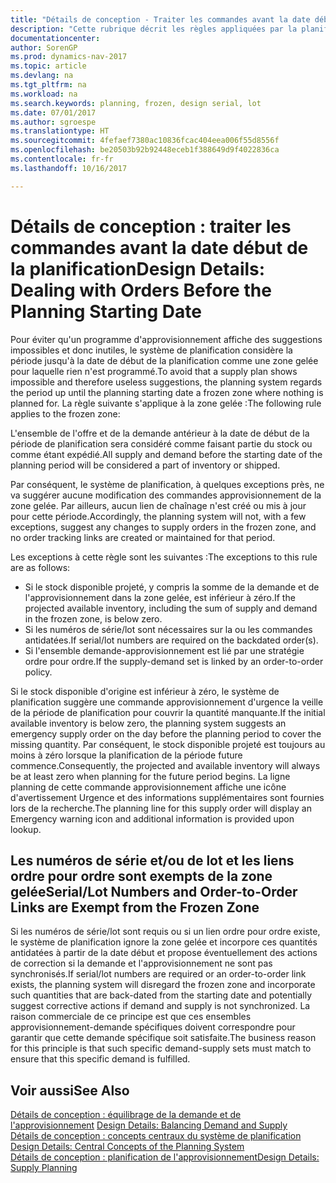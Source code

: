 ```yaml
---
title: "Détails de conception - Traiter les commandes avant la date début de la planification"
description: "Cette rubrique décrit les règles appliquées par la planification aux commandes dans la zone gelée."
documentationcenter: 
author: SorenGP
ms.prod: dynamics-nav-2017
ms.topic: article
ms.devlang: na
ms.tgt_pltfrm: na
ms.workload: na
ms.search.keywords: planning, frozen, design serial, lot
ms.date: 07/01/2017
ms.author: sgroespe
ms.translationtype: HT
ms.sourcegitcommit: 4fefaef7380ac10836fcac404eea006f55d8556f
ms.openlocfilehash: be20503b92b92448eceb1f388649d9f4022836ca
ms.contentlocale: fr-fr
ms.lasthandoff: 10/16/2017

---
```

# <a name="design-details-dealing-with-orders-before-the-planning-starting-date"></a><span data-ttu-id="caca8-103">Détails de conception : traiter les commandes avant la date début de la planification</span><span class="sxs-lookup"><span data-stu-id="caca8-103">Design Details: Dealing with Orders Before the Planning Starting Date</span></span>
<span data-ttu-id="caca8-104">Pour éviter qu'un programme d'approvisionnement affiche des suggestions impossibles et donc inutiles, le système de planification considère la période jusqu'à la date de début de la planification comme une zone gelée pour laquelle rien n'est programmé.</span><span class="sxs-lookup"><span data-stu-id="caca8-104">To avoid that a supply plan shows impossible and therefore useless suggestions, the planning system regards the period up until the planning starting date a frozen zone where nothing is planned for.</span></span> <span data-ttu-id="caca8-105">La règle suivante s'applique à la zone gelée :</span><span class="sxs-lookup"><span data-stu-id="caca8-105">The following rule applies to the frozen zone:</span></span>  
  
<span data-ttu-id="caca8-106">L'ensemble de l'offre et de la demande antérieur à la date de début de la période de planification sera considéré comme faisant partie du stock ou comme étant expédié.</span><span class="sxs-lookup"><span data-stu-id="caca8-106">All supply and demand before the starting date of the planning period will be considered a part of inventory or shipped.</span></span>  
  
<span data-ttu-id="caca8-107">Par conséquent, le système de planification, à quelques exceptions près, ne va suggérer aucune modification des commandes approvisionnement de la zone gelée. Par ailleurs, aucun lien de chaînage n'est créé ou mis à jour pour cette période.</span><span class="sxs-lookup"><span data-stu-id="caca8-107">Accordingly, the planning system will not, with a few exceptions, suggest any changes to supply orders in the frozen zone, and no order tracking links are created or maintained for that period.</span></span>  
  
<span data-ttu-id="caca8-108">Les exceptions à cette règle sont les suivantes :</span><span class="sxs-lookup"><span data-stu-id="caca8-108">The exceptions to this rule are as follows:</span></span>  
  
* <span data-ttu-id="caca8-109">Si le stock disponible projeté, y compris la somme de la demande et de l'approvisionnement dans la zone gelée, est inférieur à zéro.</span><span class="sxs-lookup"><span data-stu-id="caca8-109">If the projected available inventory, including the sum of supply and demand in the frozen zone, is below zero.</span></span>  
* <span data-ttu-id="caca8-110">Si les numéros de série/lot sont nécessaires sur la ou les commandes antidatées.</span><span class="sxs-lookup"><span data-stu-id="caca8-110">If serial/lot numbers are required on the backdated order(s).</span></span>  
* <span data-ttu-id="caca8-111">Si l'ensemble demande-approvisionnement est lié par une stratégie ordre pour ordre.</span><span class="sxs-lookup"><span data-stu-id="caca8-111">If the supply-demand set is linked by an order-to-order policy.</span></span>  
  
<span data-ttu-id="caca8-112">Si le stock disponible d'origine est inférieur à zéro, le système de planification suggère une commande approvisionnement d'urgence la veille de la période de planification pour couvrir la quantité manquante.</span><span class="sxs-lookup"><span data-stu-id="caca8-112">If the initial available inventory is below zero, the planning system suggests an emergency supply order on the day before the planning period to cover the missing quantity.</span></span> <span data-ttu-id="caca8-113">Par conséquent, le stock disponible projeté est toujours au moins à zéro lorsque la planification de la période future commence.</span><span class="sxs-lookup"><span data-stu-id="caca8-113">Consequently, the projected and available inventory will always be at least zero when planning for the future period begins.</span></span> <span data-ttu-id="caca8-114">La ligne planning de cette commande approvisionnement affiche une icône d'avertissement Urgence et des informations supplémentaires sont fournies lors de la recherche.</span><span class="sxs-lookup"><span data-stu-id="caca8-114">The planning line for this supply order will display an Emergency warning icon and additional information is provided upon lookup.</span></span>  
  
## <a name="seriallot-numbers-and-order-to-order-links-are-exempt-from-the-frozen-zone"></a><span data-ttu-id="caca8-115">Les numéros de série et/ou de lot et les liens ordre pour ordre sont exempts de la zone gelée</span><span class="sxs-lookup"><span data-stu-id="caca8-115">Serial/Lot Numbers and Order-to-Order Links are Exempt from the Frozen Zone</span></span>  
<span data-ttu-id="caca8-116">Si les numéros de série/lot sont requis ou si un lien ordre pour ordre existe, le système de planification ignore la zone gelée et incorpore ces quantités antidatées à partir de la date début et propose éventuellement des actions de correction si la demande et l'approvisionnement ne sont pas synchronisés.</span><span class="sxs-lookup"><span data-stu-id="caca8-116">If serial/lot numbers are required or an order-to-order link exists, the planning system will disregard the frozen zone and incorporate such quantities that are back-dated from the starting date and potentially suggest corrective actions if demand and supply is not synchronized.</span></span> <span data-ttu-id="caca8-117">La raison commerciale de ce principe est que ces ensembles approvisionnement-demande spécifiques doivent correspondre pour garantir que cette demande spécifique soit satisfaite.</span><span class="sxs-lookup"><span data-stu-id="caca8-117">The business reason for this principle is that such specific demand-supply sets must match to ensure that this specific demand is fulfilled.</span></span>  
  
## <a name="see-also"></a><span data-ttu-id="caca8-118">Voir aussi</span><span class="sxs-lookup"><span data-stu-id="caca8-118">See Also</span></span>  
<span data-ttu-id="caca8-119">[Détails de conception : équilibrage de la demande et de l'approvisionnement](design-details-balancing-demand-and-supply.md) </span><span class="sxs-lookup"><span data-stu-id="caca8-119">[Design Details: Balancing Demand and Supply](design-details-balancing-demand-and-supply.md) </span></span>  
<span data-ttu-id="caca8-120">[Détails de conception : concepts centraux du système de planification](design-details-central-concepts-of-the-planning-system.md) </span><span class="sxs-lookup"><span data-stu-id="caca8-120">[Design Details: Central Concepts of the Planning System](design-details-central-concepts-of-the-planning-system.md) </span></span>  
[<span data-ttu-id="caca8-121">Détails de conception : planification de l'approvisionnement</span><span class="sxs-lookup"><span data-stu-id="caca8-121">Design Details: Supply Planning</span></span>](design-details-supply-planning.md)
